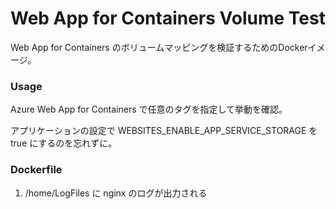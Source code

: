 # Web App for Containers Volume Test

Web App for Containers のボリュームマッピングを検証するためのDockerイメージ。

### Usage

Azure Web App for Containers で任意のタグを指定して挙動を確認。

アプリケーションの設定で WEBSITES_ENABLE_APP_SERVICE_STORAGE を true にするのを忘れずに。

### Dockerfile

1. /home/LogFiles に nginx のログが出力される

